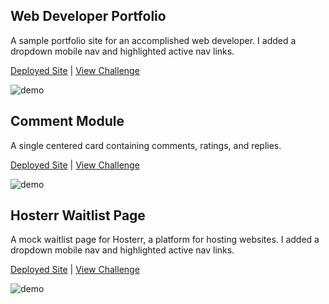 ## Web Developer Portfolio

A sample portfolio site for an accomplished web developer. I added a dropdown mobile nav and highlighted active nav links.

[Deployed Site](https://michaelrodriguez22-codewell-web-developer-portfolio.netlify.app/) | [View Challenge](https://www.codewell.cc/challenges/web-developer-portfolio--617d4897a383e41090a3e46f)

![demo](./web-developer-portfolio/demo.gif)

## Comment Module

A single centered card containing comments, ratings, and replies.

[Deployed Site](https://michaelrodriguez22-codewell-comment-module.netlify.app/) | [View Challenge](https://www.codewell.cc/challenges/comment-module--608bc18ee0984a001540d7a6)

![demo](./comment-module/demo.gif)

## Hosterr Waitlist Page

A mock waitlist page for Hosterr, a platform for hosting websites. I added a dropdown mobile nav and highlighted active nav links.

[Deployed Site](https://michaelrodriguez22-codewell-hosterr-waitlist.netlify.app/) | [View Challenge](https://www.codewell.cc/challenges/hosterr-waitlist-page--60b3ea4c0cc72310b5a2494d)

![demo](./hosterr-waitlist-page/demo.gif)
